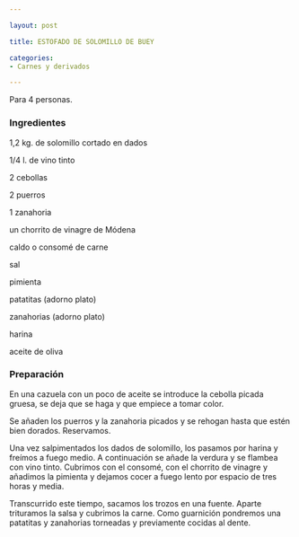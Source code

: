 ```yaml
---

layout: post

title: ESTOFADO DE SOLOMILLO DE BUEY

categories:
- Carnes y derivados

---
```


Para 4 personas.

<h3>Ingredientes</h3>

1,2 kg. de solomillo cortado en dados

1/4 l. de vino tinto

2 cebollas

2 puerros

1 zanahoria

un chorrito de vinagre de Módena

caldo o consomé de carne

sal

pimienta

patatitas (adorno plato)

zanahorias (adorno plato)

harina

aceite de oliva

<h3>Preparación</h3>

En una cazuela con un poco de aceite se introduce la cebolla picada gruesa, se deja que se haga y que empiece a tomar color.

Se añaden los puerros y la zanahoria picados y se rehogan hasta que estén bien dorados. Reservamos.

Una vez salpimentados los dados de solomillo, los pasamos por harina y freímos a fuego medio. A continuación se añade la verdura y se flambea con vino tinto. Cubrimos con el consomé, con el chorrito de vinagre y añadimos la pimienta y dejamos cocer a fuego lento por espacio de tres horas y media.

Transcurrido este tiempo, sacamos los trozos en una fuente. Aparte trituramos la salsa y cubrimos la carne. Como guarnición pondremos una patatitas y zanahorias torneadas y previamente cocidas al dente.

